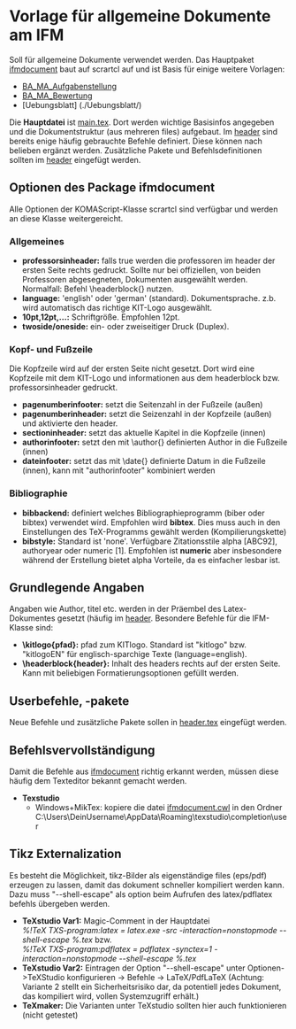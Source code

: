 # Vorlage für allgemeine Dokumente am IFM
Soll für allgemeine Dokumente verwendet werden. Das Hauptpaket [ifmdocument](ifmdocument.sty) baut auf scrartcl auf und ist Basis für einige weitere Vorlagen:
* [BA_MA_Aufgabenstellung](./BA_MA_Aufgabenstellung/)
* [BA_MA_Bewertung](./BA_MA_Bewertung/)
* [Uebungsblatt] (./Uebungsblatt/)

Die **Hauptdatei** ist [main.tex](main.tex).
Dort werden wichtige Basisinfos angegeben und die Dokumentstruktur
(aus mehreren files) aufgebaut. Im [header](header.tex) sind bereits enige häufig
gebrauchte Befehle definiert. Diese können nach belieben ergänzt werden. 
Zusätzliche Pakete und Befehlsdefinitionen sollten im [header](header.tex)
eingefügt werden. 

## Optionen des Package ifmdocument
Alle Optionen der KOMAScript-Klasse scrartcl sind verfügbar und werden an diese Klasse weitergereicht. 
### Allgemeines
- **professorsinheader:** falls true werden die professoren im header der ersten
	Seite rechts gedruckt. Sollte nur bei offiziellen, von beiden Professoren 
	abgesegneten, Dokumenten ausgewählt werden. Normalfall: Befehl \headerblock{} nutzen. 
- **language:** 'english' oder 'german' (standard). Dokumentsprache. z.b. wird automatisch das richtige KIT-Logo ausgewählt. 
- **10pt,12pt,...:** Schriftgröße. Empfohlen 12pt. 
- **twoside/oneside:** ein- oder zweiseitiger Druck (Duplex).
### Kopf- und Fußzeile
Die Kopfzeile wird auf der ersten Seite nicht gesetzt. Dort wird eine Kopfzeile mit dem KIT-Logo und informationen aus dem headerblock bzw. professorsinheader gedruckt.
- **pagenumberinfooter:** setzt die Seitenzahl in der Fußzeile (außen)
- **pagenumberinheader:** setzt die Seizenzahl in der Kopfzeile (außen) und aktivierte den header. 
- **sectioninheader:** setzt das aktuelle Kapitel in die Kopfzeile (innen)
- **authorinfooter:** setzt den mit \author{} definierten Author in die Fußzeile (innen)
- **dateinfooter:** setzt das mit \date{} definierte Datum in die Fußzeile (innen), kann mit 
	"authorinfooter" kombiniert werden 
### Bibliographie
- **bibbackend:** definiert welches Bibliographieprogramm (biber oder bibtex)
 	verwendet wird. Empfohlen wird **bibtex**. Dies muss auch in den
	Einstellungen des TeX-Programms gewählt werden (Kompilierungskette)
- **bibstyle:** Standard ist 'none'. Verfügbare Zitationsstile alpha \[ABC92\], authoryear oder numeric [1]. Empfohlen
	ist **numeric** aber insbesondere während der Erstellung bietet alpha Vorteile, da es einfacher lesbar ist.

## Grundlegende Angaben
Angaben wie Author, titel etc. werden in der Präembel des Latex-Dokumentes gesetzt
(häufig im [header](header.tex). Besondere Befehle für die IFM-Klasse sind:
- **\kitlogo{pfad}:** pfad zum KITlogo. Standard ist "kitlogo" bzw. "kitlogoEN" für englisch-sparchige Texte (language=english). 
- **\headerblock{header}:** Inhalt des headers rechts auf der ersten Seite. Kann 
	mit beliebigen Formatierungsoptionen gefüllt werden. 

## Userbefehle, -pakete
Neue Befehle und zusätzliche Pakete sollen in [header.tex](header.tex)
eingefügt werden.

## Befehlsvervollständigung
Damit die Befehle aus [ifmdocument](ifmdocument.cls) richtig erkannt werden,
müssen diese häufig dem Texteditor bekannt gemacht werden.
- **Texstudio**
	- Windows+MikTex: kopiere die datei [ifmdocument.cwl](ifmdocument.cwl) in
	den Ordner
	C:\Users\DeinUsername\AppData\Roaming\texstudio\completion\user
	
## Tikz Externalization
Es besteht die Möglichkeit, tikz-Bilder als eigenständige files (eps/pdf) erzeugen zu lassen, damit das dokument schneller kompiliert werden kann. 
Dazu muss "--shell-escape" als option beim Aufrufen des latex/pdflatex befehls übergeben werden. 
- **TeXstudio Var1:** Magic-Comment in der Hauptdatei <br>
*%!TeX TXS-program:latex = latex.exe -src -interaction=nonstopmode --shell-escape %.tex* bzw. <br>
*%!TeX TXS-program:pdflatex = pdflatex -synctex=1 -interaction=nonstopmode --shell-escape %.tex*  
- **TeXstudio Var2:** Eintragen der Option "--shell-escape" unter Optionen->TeXStudio konfigurieren -> Befehle -> LaTeX/PdfLaTeX (Achtung: Variante 2 stellt ein Sicherheitsrisiko dar, da potentiell jedes Dokument, das kompiliert wird, vollen Systemzugriff erhält.)
- **TeXmaker:** Die Varianten unter TeXstudio sollten hier auch funktionieren (nicht getestet)